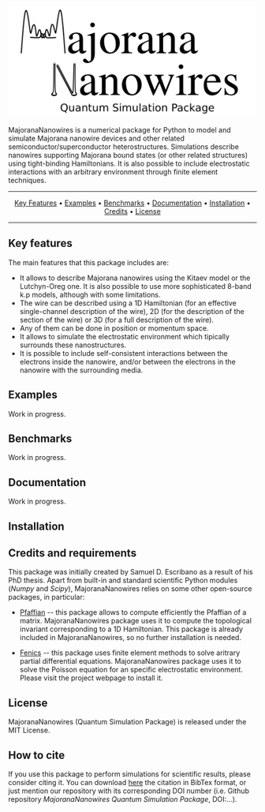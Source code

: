 ![alt text](Logo.png)

MajoranaNanowires is a numerical package for Python to model and simulate Majorana nanowire devices and other related semiconductor/superconductor heterostructures. Simulations describe nanowires supporting Majorana bound states (or other related structures) using tight-binding Hamiltonians. It is also possible to include electrostatic interactions with an arbitrary environment through finite element techniques.

---
<p align="center">
  <a href="#key-features">Key Features</a> •
  <a href="#examples">Examples</a> •
  <a href="#benchmarks">Benchmarks</a> •
  <a href="#documentation">Documentation</a> •
  <a href="#installation">Installation</a> •
  <a href="#credits">Credits</a> •
  <a href="#license">License</a>
</p>

---

## Key features

The main features that this package includes are:
 <ul>
  <li> It allows to describe Majorana nanowires using the Kitaev model or the Lutchyn-Oreg one. It is also possible to use more sophisticated 8-band k.p models, although with some limitations.</li>
  <li> The wire can be described using a 1D Hamiltonian (for an effective single-channel description of the wire), 2D (for the description of the section of the wire) or 3D (for a full description of the wire).</li>
  <li> Any of them can be done in position or momentum space.</li>
  <li> It allows to simulate the electrostatic environment which tipically surrounds these nanostructures.</li>
  <li> It is possible to include self-consistent interactions between the electrons inside the nanowire, and/or between the electrons in the nanowire with the surrounding media.</li>
</ul> 


## Examples

Work in progress.


## Benchmarks

Work in progress.


## Documentation

Work in progress. 


## Installation




## Credits and requirements

This package was initially created by Samuel D. Escribano as a result of his PhD thesis. Apart from built-in and standard scientific Python modules (*Numpy* and *Scipy*), MajoranaNanowires relies on some other open-source packages, in particular:

* [Pfaffian](https://arxiv.org/abs/1102.3440) -- this package allows to compute efficiently the Pfaffian of a matrix. MajoranaNanowires package uses it to compute the topological invariant corresponding to a 1D Hamiltonian. This package is already included in MajoranaNanowires, so no further installation is needed.

* [Fenics](https://fenicsproject.org/) -- this package uses finite element methods to solve aritrary partial differential equations. MajoranaNanowires package uses it to solve the Poisson equation for an specific electrostatic environment. Please visit the project webpage to install it.


## License
MajoranaNanowires (Quantum Simulation Package) is released under the MIT License.



## How to cite
If you use this package to perform simulations for scientific results, please consider citing it. You can download [here](https://github.com/Samdaz/MajoranaNanowires/blob/master/MajoranaNanowiresQSP.bibtex) the citation in BibTex format, or just mention our repository with its corresponding DOI number (i.e. Github repository *MajoranaNanowires Quantum Simulation Package*, DOI:...).





